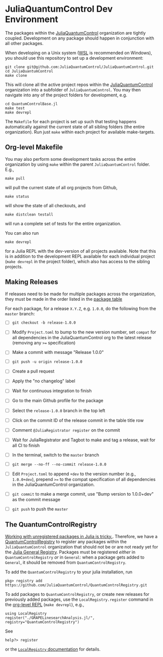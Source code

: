 # JuliaQuantumControl Dev Environment

The packages within the [JuliaQuantumControl][] organization are tightly coupled. Development on any package should happen in conjunction with all other packages.

When developing on a Unix system ([WSL](https://docs.microsoft.com/en-us/windows/wsl/) is recommended on Windows), you should use this repository to set up a development environment:

```
git clone git@github.com:JuliaQuantumControl/JuliaQuantumControl.git
cd JuliaQuantumControl
make clone
```

This will clone all the active project repos within the [JuliaQuantumControl][] organization into a subfolder of `JuliaQuantumControl`. You may then navigate into any of the project folders for development, e.g.

```
cd QuantumControlBase.jl
make test
make devrepl
```

The `Makefile` for each project is set up such that testing happens automatically against the current state of all sibling folders (the entire organization). Run just `make` within each project for available make-targets.


## Org-level Makefile

You may also perform some development tasks across the entire organization by using `make` within the parent `JuliaQuantumControl` folder. E.g.,

```
make pull
```

will pull the current state of all org projects from Github,

```
make status
```

will show the state of all checkouts, and

```
make distclean testall
```

will run a complete set of tests for the entire organization.

You can also run

```
make devrepl
```

for a Julia REPL with the dev-version of all projects available. Note that this is in addition to the development REPL available for each individual project (`make devrepl` in the project folder), which also has access to the sibling projects.


## Making Releases

If releases need to be made for multiple packages across the organization, they must be made in the order listed in the [package table](https://github.com/JuliaQuantumControl#packages)

For each package, for a release `X.Y.Z`, e.g. `1.0.0`, do the following from the `master` branch:

- [ ] `git checkout -b release-1.0.0`
- [ ] Modify `Project.toml` to bump to the new version number, set `compat` for all dependencies in the JuliaQuantumControl org to the latest release (removing any `>=` specification)
- [ ] Make a commit with message "Release 1.0.0"
- [ ] `git push -u origin release-1.0.0`
- [ ] Create a pull request
- [ ] Apply the "no changelog" label
- [ ] Wait for continuous integration to finish
- [ ] Go to the main Github profile for the package
- [ ] Select the `release-1.0.0` branch in the top left
- [ ] Click on the commit ID of the release commit in the table title row
- [ ] Comment `@JuliaRegistrator register` on the commit
- [ ] Wait for JuliaRegistrator and Tagbot to make and tag a release, wait for all CI to finish
- [ ] In the terminal, switch to the `master` branch
- [ ] `git merge --no-ff --no-commit release-1.0.0`
- [ ] Edit `Project.toml` to append `+dev` to the version number (e.g., `1.0.0+dev`), prepend `>=` to the compat specification of all dependencies in the JuliaQuantumControl organization.
- [ ] `git commit` to make a merge commit, use "Bump version to 1.0.0+dev" as the commit message
- [ ] `git push` to push the `master`


## The QuantumControlRegistry

[Working with unregistered packages in Julia is tricky.](https://discourse.julialang.org/t/cant-figure-out-how-to-dev-install-unregistered-package/70298). Therefore, we have a [QuantumControlRegistry](https://github.com/JuliaQuantumControl/QuantumControlRegistry) to register any packages within the `JuliaQuantumControl` organization that should not be or are not ready yet for the [Julia General Registry](https://github.com/JuliaRegistries/General). Packages must be registered *either* in `QuantumControlRegistry` *or* in `General`: when a package gets added to `General`, it should be removed from `QuantumControlRegistry`.

To add the `QuantumControlRegistry` to your julia installation, run

~~~
pkg> registry add https://github.com/JuliaQuantumControl/QuantumControlRegistry.git
~~~

To add packages to `QuantumControlRegistry`, or create new releases for previously added packages, use the `LocalRegistry.register` command in the [org-level REPL](#org-level-makefile) (`make devrepl`), e.g.,

~~~
using LocalRegistry
register("./GRAPELinesearchAnalysis.jl/", registry="QuantumControlRegistry")
~~~

See
~~~
help?> register
~~~

or the [`LocalRegistry` documentation](https://github.com/GunnarFarneback/LocalRegistry.jl#readme) for details.


[JuliaQuantumControl]: https://github.com/JuliaQuantumControl
